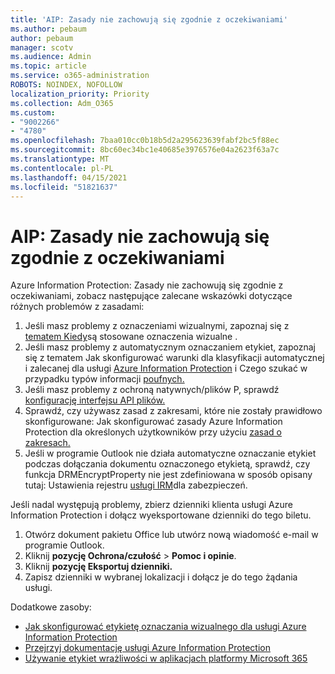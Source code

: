 ```yaml
---
title: 'AIP: Zasady nie zachowują się zgodnie z oczekiwaniami'
ms.author: pebaum
author: pebaum
manager: scotv
ms.audience: Admin
ms.topic: article
ms.service: o365-administration
ROBOTS: NOINDEX, NOFOLLOW
localization_priority: Priority
ms.collection: Adm_O365
ms.custom:
- "9002266"
- "4780"
ms.openlocfilehash: 7baa010cc0b18b5d2a295623639fabf2bc5f88ec
ms.sourcegitcommit: 8bc60ec34bc1e40685e3976576e04a2623f63a7c
ms.translationtype: MT
ms.contentlocale: pl-PL
ms.lasthandoff: 04/15/2021
ms.locfileid: "51821637"
---
```

# <a name="aip-policies-not-behaving-as-expected"></a>AIP: Zasady nie zachowują się zgodnie z oczekiwaniami

Azure Information Protection: Zasady nie zachowują się zgodnie z oczekiwaniami, zobacz następujące zalecane wskazówki dotyczące różnych problemów z zasadami:

1. Jeśli masz problemy z oznaczeniami wizualnymi, zapoznaj się z [tematem Kiedy](https://docs.microsoft.com/azure/information-protection/configure-policy-markings#when-visual-markings-are-applied)są stosowane oznaczenia wizualne .
2. Jeśli masz problemy z automatycznym oznaczaniem etykiet, zapoznaj się z tematem Jak skonfigurować warunki dla klasyfikacji automatycznej i zalecanej dla usługi [Azure Information Protection](https://docs.microsoft.com/azure/information-protection/configure-policy-classification) i Czego szukać w przypadku typów informacji [poufnych.](https://docs.microsoft.com/microsoft-365/compliance/sensitive-information-type-entity-definitions)
3. Jeśli masz problemy z ochroną natywnych/plików P, sprawdź [konfigurację interfejsu API plików.](https://docs.microsoft.com/azure/information-protection/develop/file-api-configuration)
4. Sprawdź, czy używasz zasad z zakresami, które nie zostały prawidłowo skonfigurowane: Jak skonfigurować zasady Azure Information Protection dla określonych użytkowników przy użyciu [zasad o zakresach.](https://docs.microsoft.com/azure/information-protection/configure-policy-scope)
5. Jeśli w programie Outlook nie działa automatyczne oznaczanie etykiet podczas dołączania dokumentu oznaczonego etykietą, sprawdź, czy funkcja DRMEncryptProperty nie jest zdefiniowana w sposób opisany tutaj: Ustawienia rejestru [usługi IRM](https://docs.microsoft.com/deployoffice/security/protect-sensitive-messages-and-documents-by-using-irm-in-office#office-2016-irm-registry-key-options)dla zabezpieczeń.

Jeśli nadal występują problemy, zbierz dzienniki klienta usługi Azure Information Protection i dołącz wyeksportowane dzienniki do tego biletu.

1. Otwórz dokument pakietu Office lub utwórz nową wiadomość e-mail w programie Outlook.
2. Kliknij **pozycję Ochrona/czułość**  >  **Pomoc i opinie**.
3. Kliknij **pozycję Eksportuj dzienniki.**
4. Zapisz dzienniki w wybranej lokalizacji i dołącz je do tego żądania usługi.

Dodatkowe zasoby:

- [Jak skonfigurować etykietę oznaczania wizualnego dla usługi Azure Information Protection](https://docs.microsoft.com/azure/information-protection/configure-policy-markings)
- [Przejrzyj dokumentację usługi Azure Information Protection](https://docs.microsoft.com/azure/information-protection/what-is-information-protection)
- [Używanie etykiet wrażliwości w aplikacjach platformy Microsoft 365](https://docs.microsoft.com/microsoft-365/compliance/sensitivity-labels-office-apps)

